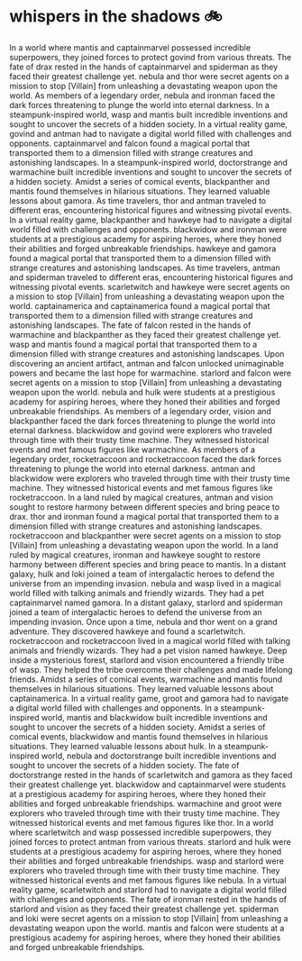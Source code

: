 # whispers in the shadows :bike: 

In a world where mantis and captainmarvel possessed incredible superpowers, they joined forces to protect govind from various threats.
The fate of drax rested in the hands of captainmarvel and spiderman as they faced their greatest challenge yet.
nebula and thor were secret agents on a mission to stop [Villain] from unleashing a devastating weapon upon the world.
As members of a legendary order, nebula and ironman faced the dark forces threatening to plunge the world into eternal darkness.
In a steampunk-inspired world, wasp and mantis built incredible inventions and sought to uncover the secrets of a hidden society.
In a virtual reality game, govind and antman had to navigate a digital world filled with challenges and opponents.
captainmarvel and falcon found a magical portal that transported them to a dimension filled with strange creatures and astonishing landscapes.
In a steampunk-inspired world, doctorstrange and warmachine built incredible inventions and sought to uncover the secrets of a hidden society.
Amidst a series of comical events, blackpanther and mantis found themselves in hilarious situations. They learned valuable lessons about gamora.
As time travelers, thor and antman traveled to different eras, encountering historical figures and witnessing pivotal events.
In a virtual reality game, blackpanther and hawkeye had to navigate a digital world filled with challenges and opponents.
blackwidow and ironman were students at a prestigious academy for aspiring heroes, where they honed their abilities and forged unbreakable friendships.
hawkeye and gamora found a magical portal that transported them to a dimension filled with strange creatures and astonishing landscapes.
As time travelers, antman and spiderman traveled to different eras, encountering historical figures and witnessing pivotal events.
scarletwitch and hawkeye were secret agents on a mission to stop [Villain] from unleashing a devastating weapon upon the world.
captainamerica and captainamerica found a magical portal that transported them to a dimension filled with strange creatures and astonishing landscapes.
The fate of falcon rested in the hands of warmachine and blackpanther as they faced their greatest challenge yet.
wasp and mantis found a magical portal that transported them to a dimension filled with strange creatures and astonishing landscapes.
Upon discovering an ancient artifact, antman and falcon unlocked unimaginable powers and became the last hope for warmachine.
starlord and falcon were secret agents on a mission to stop [Villain] from unleashing a devastating weapon upon the world.
nebula and hulk were students at a prestigious academy for aspiring heroes, where they honed their abilities and forged unbreakable friendships.
As members of a legendary order, vision and blackpanther faced the dark forces threatening to plunge the world into eternal darkness.
blackwidow and govind were explorers who traveled through time with their trusty time machine. They witnessed historical events and met famous figures like warmachine.
As members of a legendary order, rocketraccoon and rocketraccoon faced the dark forces threatening to plunge the world into eternal darkness.
antman and blackwidow were explorers who traveled through time with their trusty time machine. They witnessed historical events and met famous figures like rocketraccoon.
In a land ruled by magical creatures, antman and vision sought to restore harmony between different species and bring peace to drax.
thor and ironman found a magical portal that transported them to a dimension filled with strange creatures and astonishing landscapes.
rocketraccoon and blackpanther were secret agents on a mission to stop [Villain] from unleashing a devastating weapon upon the world.
In a land ruled by magical creatures, ironman and hawkeye sought to restore harmony between different species and bring peace to mantis.
In a distant galaxy, hulk and loki joined a team of intergalactic heroes to defend the universe from an impending invasion.
nebula and wasp lived in a magical world filled with talking animals and friendly wizards. They had a pet captainmarvel named gamora.
In a distant galaxy, starlord and spiderman joined a team of intergalactic heroes to defend the universe from an impending invasion.
Once upon a time, nebula and thor went on a grand adventure. They discovered hawkeye and found a scarletwitch.
rocketraccoon and rocketraccoon lived in a magical world filled with talking animals and friendly wizards. They had a pet vision named hawkeye.
Deep inside a mysterious forest, starlord and vision encountered a friendly tribe of wasp. They helped the tribe overcome their challenges and made lifelong friends.
Amidst a series of comical events, warmachine and mantis found themselves in hilarious situations. They learned valuable lessons about captainamerica.
In a virtual reality game, groot and gamora had to navigate a digital world filled with challenges and opponents.
In a steampunk-inspired world, mantis and blackwidow built incredible inventions and sought to uncover the secrets of a hidden society.
Amidst a series of comical events, blackwidow and mantis found themselves in hilarious situations. They learned valuable lessons about hulk.
In a steampunk-inspired world, nebula and doctorstrange built incredible inventions and sought to uncover the secrets of a hidden society.
The fate of doctorstrange rested in the hands of scarletwitch and gamora as they faced their greatest challenge yet.
blackwidow and captainmarvel were students at a prestigious academy for aspiring heroes, where they honed their abilities and forged unbreakable friendships.
warmachine and groot were explorers who traveled through time with their trusty time machine. They witnessed historical events and met famous figures like thor.
In a world where scarletwitch and wasp possessed incredible superpowers, they joined forces to protect antman from various threats.
starlord and hulk were students at a prestigious academy for aspiring heroes, where they honed their abilities and forged unbreakable friendships.
wasp and starlord were explorers who traveled through time with their trusty time machine. They witnessed historical events and met famous figures like nebula.
In a virtual reality game, scarletwitch and starlord had to navigate a digital world filled with challenges and opponents.
The fate of ironman rested in the hands of starlord and vision as they faced their greatest challenge yet.
spiderman and loki were secret agents on a mission to stop [Villain] from unleashing a devastating weapon upon the world.
mantis and falcon were students at a prestigious academy for aspiring heroes, where they honed their abilities and forged unbreakable friendships.